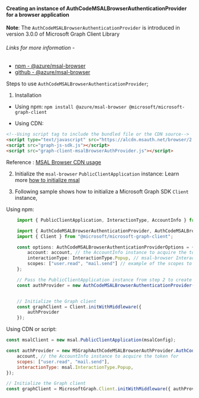 #### Creating an instance of AuthCodeMSALBrowserAuthenticationProvider for a browser application

**Note**: The `AuthCodeMSALBrowserAuthenticationProvider` is introduced in version 3.0.0 of Microsoft Graph Client Library

###### Links for more information -

-   [npm - @azure/msal-browser](https://www.npmjs.com/package/@azure/msal-browser)
-   [github - @azure/msal-browser](https://github.com/AzureAD/microsoft-authentication-library-for-js/blob/dev/lib/msal-browser/README.md)

Steps to use `AuthCodeMSALBrowserAuthenticationProvider`;

1. Installation

- Using npm: `npm install @azure/msal-browser @microsoft/microsoft-graph-client`

- Using CDN:

```html
<!--Using script tag to include the bundled file or the CDN source-->
<script type="text/javascript" src="https://alcdn.msauth.net/browser/2.15.0/js/msal-browser.min.js"></script>
<script src="graph-js-sdk.js"></script>
<script src="graph-client-msalBrowserAuthProvider.js"></script>
```
Reference : [MSAL Browser CDN usage](https://github.com/AzureAD/microsoft-authentication-library-for-js/blob/dev/lib/msal-browser/docs/cdn-usage.md)

2.  Initialize the `msal-browser` `PublicClientApplication` instance: Learn more [how to initialize msal](https://github.com/AzureAD/microsoft-authentication-library-for-js/blob/dev/lib/msal-browser/docs/initialization.md)

3.  Following sample shows how to initialize a Microsoft Graph SDK `Client` instance,

Using npm:

```typescript
    import { PublicClientApplication, InteractionType, AccountInfo } from "@azure/msal-browser";

    import { AuthCodeMSALBrowserAuthenticationProvider, AuthCodeMSALBrowserAuthenticationProviderOptions } from "@microsoft/microsoft-graph-client/authProviders/authCodeMsalBrowser";
    import { Client } from "@microsoft/microsoft-graph-client";

    const options: AuthCodeMSALBrowserAuthenticationProviderOptions = {
        account: account, // the AccountInfo instance to acquire the token for.
        interactionType: InteractionType.Popup, // msal-browser InteractionType
        scopes: ["user.read", "mail.send"] // example of the scopes to be passed
    };

    // Pass the PublicClientApplication instance from step 2 to create AuthCodeMSALBrowserAuthenticationProvider instance
    const authProvider = new AuthCodeMSALBrowserAuthenticationProvider(publicClientApplication, options);


    // Initialize the Graph client
    const graphClient = Client.initWithMiddleware({
        authProvider
    });

```

Using CDN or script:

```javascript
const msalClient = new msal.PublicClientApplication(msalConfig);

const authProvider = new MSGraphAuthCodeMSALBrowserAuthProvider.AuthCodeMSALBrowserAuthenticationProvider(msalClient, {
	account, // the AccountInfo instance to acquire the token for
	scopes: ["user.read", "mail.send"],
	interactionType: msal.InteractionType.Popup,
});

// Initialize the Graph client
const graphClient = MicrosoftGraph.Client.initWithMiddleware({ authProvider });
```
